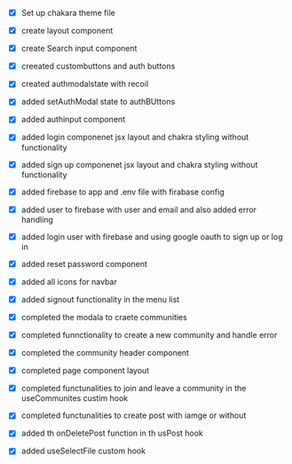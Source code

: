  - [x] Set up chakara theme file
 - [x] create layout component
 - [x] create Search input component
 - [x] creeated custombuttons and auth buttons
 - [x] created authmodalstate with recoil
 - [x] added setAuthModal state to authBUttons
 - [x] added authinput component
 - [x] added login componenet jsx layout and chakra styling without functionality
 - [x] added sign up componenet jsx layout and chakra styling without functionality
 - [x] added firebase to app and .env file with firabase config
 - [x] added user to firebase with user and email and also added error handling
 - [x] added login user with firebase and using google oauth to sign up or log in
 - [x] added reset password component
 - [x] added all icons for navbar
 - [x] added signout functionality in the menu list 
 - [x] completed the modala to craete communities
 - [x] completed funnctionality to create a new community and handle error
 - [x] completed the community header component
 - [x] completed page component layout
 - [x] completed functunalities to join and leave a community in the useCommunites custim hook
 - [x] completed functunalities to create post with iamge or without
 - [x] added th onDeletePost function in th usPost hook
 - [x] added useSelectFile custom hook 
  